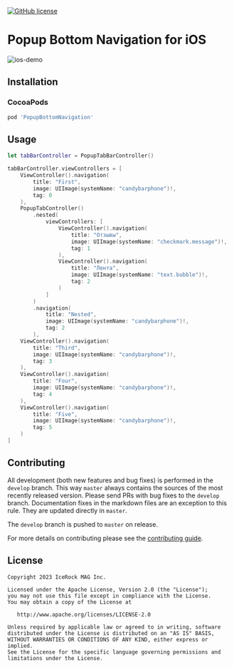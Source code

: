 [![GitHub license](https://img.shields.io/badge/license-Apache%20License%202.0-blue.svg?style=flat)](http://www.apache.org/licenses/LICENSE-2.0) 

# Popup Bottom Navigation for iOS

![ios-demo](https://github.com/icerockdev/PopupBottomNavigation/assets/5010169/6d3fe7ac-bd82-41e1-9993-a36bbad17582)

## Installation
### CocoaPods
```ruby
pod 'PopupBottomNavigation'
```

## Usage
```swift
let tabBarController = PopupTabBarController()

tabBarController.viewControllers = [
    ViewController().navigation(
        title: "First",
        image: UIImage(systemName: "candybarphone")!,
        tag: 0
    ),
    PopupTabController()
        .nested(
            viewControllers: [
                ViewController().navigation(
                    title: "Отзывы",
                    image: UIImage(systemName: "checkmark.message")!,
                    tag: 1
                ),
                ViewController().navigation(
                    title: "Лента",
                    image: UIImage(systemName: "text.bubble")!,
                    tag: 2
                )
            ]
        )
        .navigation(
            title: "Nested",
            image: UIImage(systemName: "candybarphone")!,
            tag: 2
        ),
    ViewController().navigation(
        title: "Third",
        image: UIImage(systemName: "candybarphone")!,
        tag: 3
    ),
    ViewController().navigation(
        title: "Four",
        image: UIImage(systemName: "candybarphone")!,
        tag: 4
    ),
    ViewController().navigation(
        title: "Five",
        image: UIImage(systemName: "candybarphone")!,
        tag: 5
    )
]
```

## Contributing
All development (both new features and bug fixes) is performed in the `develop` branch. This way `master` always contains the sources of the most recently released version. Please send PRs with bug fixes to the `develop` branch. Documentation fixes in the markdown files are an exception to this rule. They are updated directly in `master`.

The `develop` branch is pushed to `master` on release.

For more details on contributing please see the [contributing guide](CONTRIBUTING.md).

## License

    Copyright 2023 IceRock MAG Inc.

    Licensed under the Apache License, Version 2.0 (the "License");
    you may not use this file except in compliance with the License.
    You may obtain a copy of the License at

       http://www.apache.org/licenses/LICENSE-2.0

    Unless required by applicable law or agreed to in writing, software
    distributed under the License is distributed on an "AS IS" BASIS,
    WITHOUT WARRANTIES OR CONDITIONS OF ANY KIND, either express or implied.
    See the License for the specific language governing permissions and
    limitations under the License.
